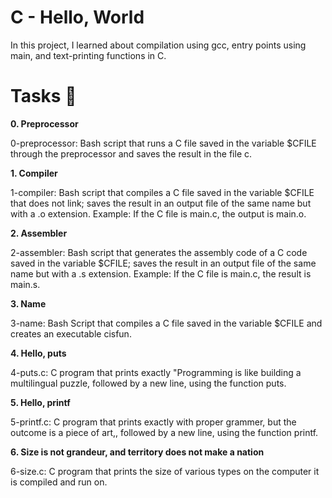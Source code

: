 <h1>C - Hello, World</h1>
In this project, I learned about compilation using gcc, entry points using main, and text-printing functions in C.

<h1>Tasks 📃</h1>

<b>0. Preprocessor</b>

0-preprocessor: Bash script that runs a C file saved in the variable $CFILE through the preprocessor and saves the result in the file c.

<b>1. Compiler</b>

1-compiler: Bash script that compiles a C file saved in the variable $CFILE that does not link; saves the result in an output file of the same name but with a .o extension.
Example: If the C file is main.c, the output is main.o.

<b>2. Assembler</b>

2-assembler: Bash script that generates the assembly code of a C code saved in the variable $CFILE; saves the result in an output file of the same name but with a .s extension.
Example: If the C file is main.c, the result is main.s.

<b>3. Name</b>

3-name: Bash Script that compiles a C file saved in the variable $CFILE and creates an executable cisfun.

<b>4. Hello, puts</b>

4-puts.c: C program that prints exactly "Programming is like building a multilingual puzzle, followed by a new line, using the function puts.

<b>5. Hello, printf</b>

5-printf.c: C program that prints exactly with proper grammer, but the outcome is a piece of art,, followed by a new line, using the function printf.

<b>6. Size is not grandeur, and territory does not make a nation</b>

6-size.c: C program that prints the size of various types on the computer it is compiled and run on.